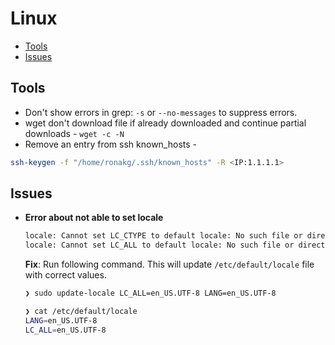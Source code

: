 # Linux

<!-- vim-markdown-toc GFM -->
* [Tools](#tools)
* [Issues](#issues)

<!-- vim-markdown-toc -->

## Tools

- Don't show errors in grep: `-s` or `--no-messages` to suppress errors.
- wget don't download file if already downloaded and continue partial downloads - `wget -c -N`
- Remove an entry from ssh known_hosts -

```bash
ssh-keygen -f "/home/ronakg/.ssh/known_hosts" -R <IP:1.1.1.1>
```

## Issues

- **Error about not able to set locale**

    ```bash
    locale: Cannot set LC_CTYPE to default locale: No such file or directory
    locale: Cannot set LC_ALL to default locale: No such file or directory
    ```

    **Fix**: Run following command. This will update `/etc/default/locale` file with correct values.

    ```bash
    ❯ sudo update-locale LC_ALL=en_US.UTF-8 LANG=en_US.UTF-8

    ❯ cat /etc/default/locale
    LANG=en_US.UTF-8
    LC_ALL=en_US.UTF-8
    ```

